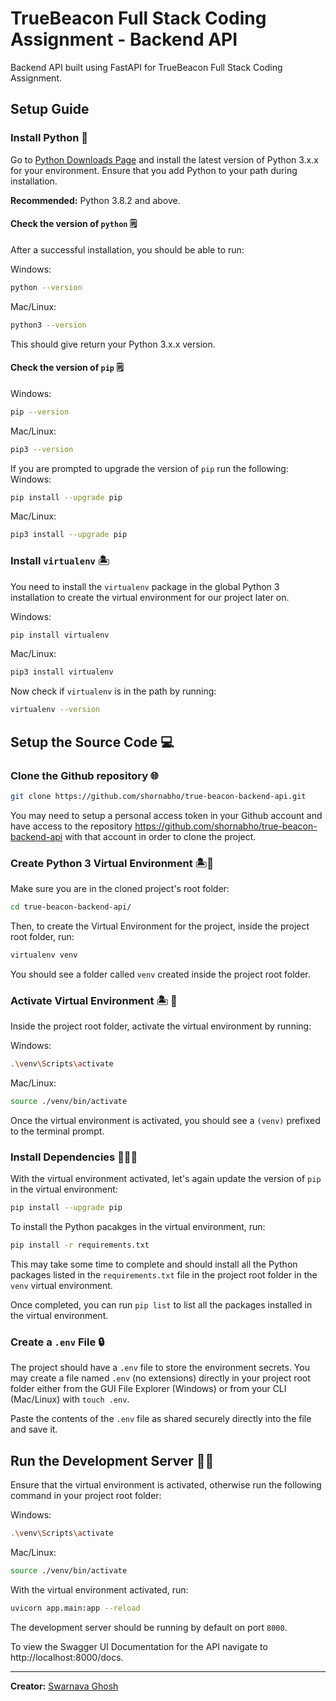 # TrueBeacon Full Stack Coding Assignment - Backend API

Backend API built using FastAPI for TrueBeacon Full Stack Coding Assignment.

## Setup Guide

### Install Python 🐍

Go to [Python Downloads Page](https://www.python.org/downloads/) and install the latest version of Python 3.x.x for your environment. Ensure that you add Python to your path during installation.

**Recommended:** Python 3.8.2 and above.

#### Check the version of `python` 🗒️

After a successful installation, you should be able to run:

Windows:

```bash
python --version
```

Mac/Linux:

```bash
python3 --version
```

This should give return your Python 3.x.x version.

#### Check the version of `pip` 🗒️

Windows:

```bash
pip --version
```

Mac/Linux:

```bash
pip3 --version
```

If you are prompted to upgrade the version of `pip` run the following:
Windows:

```bash
pip install --upgrade pip
```

Mac/Linux:

```bash
pip3 install --upgrade pip
```

### Install `virtualenv` 🏝️

You need to install the `virtualenv` package in the global Python 3 installation to create the virtual environment for our project later on.

Windows:

```bash
pip install virtualenv
```

Mac/Linux:

```bash
pip3 install virtualenv
```

Now check if `virtualenv` is in the path by running:

```bash
virtualenv --version
```

## Setup the Source Code 💻

### Clone the Github repository 🌐

```bash
git clone https://github.com/shornabho/true-beacon-backend-api.git
```

You may need to setup a personal access token in your Github account and have access to the repository https://github.com/shornabho/true-beacon-backend-api with that account in order to clone the project.

### Create Python 3 Virtual Environment 🏝️🐍

Make sure you are in the cloned project's root folder:

```bash
cd true-beacon-backend-api/
```

Then, to create the Virtual Environment for the project, inside the project root folder, run:

```bash
virtualenv venv
```

You should see a folder called `venv` created inside the project root folder.

### Activate Virtual Environment 🏝️ 🏃

Inside the project root folder, activate the virtual environment by running:

Windows:

```bash
.\venv\Scripts\activate
```

Mac/Linux:

```bash
source ./venv/bin/activate
```

Once the virtual environment is activated, you should see a `(venv)` prefixed to the terminal prompt.

### Install Dependencies 🧑‍🤝‍🧑

With the virtual environment activated, let's again update the version of `pip` in the virtual environment:

```bash
pip install --upgrade pip
```

To install the Python pacakges in the virtual environment, run:

```bash
pip install -r requirements.txt
```

This may take some time to complete and should install all the Python packages listed in the `requirements.txt` file in the project root folder in the `venv` virtual environment.

Once completed, you can run `pip list` to list all the packages installed in the virtual environment.

### Create a `.env` File :lock:

The project should have a `.env` file to store the environment secrets. You may create a file named `.env` (no extensions) directly in your project root folder either from the GUI File Explorer (Windows) or from your CLI (Mac/Linux) with `touch .env`.

Paste the contents of the `.env` file as shared securely directly into the file and save it.

## Run the Development Server 🏃‍♂️

Ensure that the virtual environment is activated, otherwise run the following command in your project root folder:

Windows:

```bash
.\venv\Scripts\activate
```

Mac/Linux:

```bash
source ./venv/bin/activate
```

With the virtual environment activated, run:

```bash
uvicorn app.main:app --reload
```

The development server should be running by default on port `8000`.

To view the Swagger UI Documentation for the API navigate to http://localhost:8000/docs.

---

**Creator:** [Swarnava Ghosh](https://shornabho.com)
